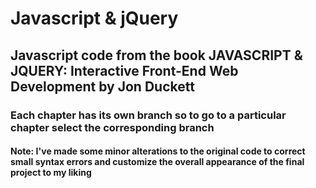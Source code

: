 # Javascript & jQuery
## Javascript code from the book JAVASCRIPT & JQUERY: Interactive Front-End Web Development by Jon Duckett
### Each chapter has its own branch so to go to a particular chapter select the corresponding branch
#### Note: I've made some minor alterations to the original code to correct small syntax errors and customize the overall appearance of the final project to my liking